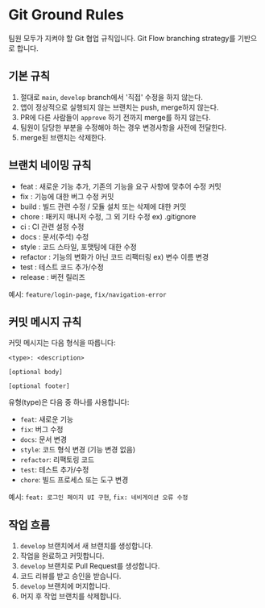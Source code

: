 # Git Ground Rules

팀원 모두가 지켜야 할 Git 협업 규칙입니다. Git Flow branching strategy를 기반으로 합니다.

## 기본 규칙

1. 절대로 `main`, `develop` branch에서 '직접' 수정을 하지 않는다.
2. 앱이 정상적으로 실행되지 않는 브랜치는 push, merge하지 않는다.
3. PR에 다른 사람들이 `approve` 하기 전까지 merge를 하지 않는다.
4. 팀원이 담당한 부분을 수정해야 하는 경우 변경사항을 사전에 전달한다.
5. merge된 브랜치는 삭제한다.

## 브랜치 네이밍 규칙
- feat : 새로운 기능 추가, 기존의 기능을 요구 사항에 맞추어 수정 커밋
- fix : 기능에 대한 버그 수정 커밋
- build : 빌드 관련 수정 / 모듈 설치 또는 삭제에 대한 커밋
- chore : 패키지 매니저 수정, 그 외 기타 수정 ex) .gitignore
- ci : CI 관련 설정 수정
- docs : 문서(주석) 수정
- style : 코드 스타일, 포맷팅에 대한 수정
- refactor : 기능의 변화가 아닌 코드 리팩터링 ex) 변수 이름 변경
- test : 테스트 코드 추가/수정
- release : 버전 릴리즈

예시: `feature/login-page`, `fix/navigation-error`

## 커밋 메시지 규칙

커밋 메시지는 다음 형식을 따릅니다:
```
<type>: <description>

[optional body]

[optional footer]
```

유형(type)은 다음 중 하나를 사용합니다:
- `feat`: 새로운 기능
- `fix`: 버그 수정
- `docs`: 문서 변경
- `style`: 코드 형식 변경 (기능 변경 없음)
- `refactor`: 리팩토링 코드
- `test`: 테스트 추가/수정
- `chore`: 빌드 프로세스 또는 도구 변경

예시: `feat: 로그인 페이지 UI 구현`, `fix: 네비게이션 오류 수정`

## 작업 흐름

1. `develop` 브랜치에서 새 브랜치를 생성합니다.
2. 작업을 완료하고 커밋합니다.
3. `develop` 브랜치로 Pull Request를 생성합니다.
4. 코드 리뷰를 받고 승인을 받습니다.
5. `develop` 브랜치에 머지합니다.
6. 머지 후 작업 브랜치를 삭제합니다.